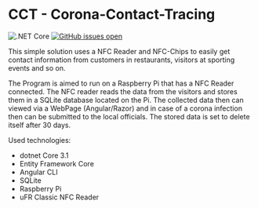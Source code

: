 # CCT - Corona-Contact-Tracing

![.NET Core](https://github.com/KienbMi/CCT/workflows/.NET%20Core/badge.svg)
[![GitHub issues open](https://img.shields.io/github/issues/network-tools/shconfparser.svg)](https://github.com/KienbMi/CCT/issues)

This simple solution uses a NFC Reader and NFC-Chips to easily get contact information from customers in restaurants, visitors at sporting events and so on.

The Program is aimed to run on a Raspberry Pi that has a NFC Reader connected. The NFC reader reads the data from the visitors and stores them in a SQLite database located on the Pi. The collected data then can viewed via a WebPage (Angular/Razor) and in case of a corona infection then can be submitted to the local officials. The stored data is set to delete itself after 30 days.

Used technologies:
* dotnet Core 3.1
* Entity Framework Core
* Angular CLI
* SQLite
* Raspberry Pi
* uFR Classic NFC Reader

